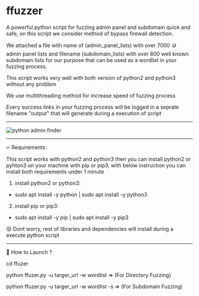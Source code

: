# ffuzzer
A powerful python script for fuzzing admin panel and subdomain quick and safe, on this script we consider method of bypass firewall detection.

We attached a file with name of (admin_panel_lists) with over 7000 🪙 admin panel lists and filename (subdomain_lists) with over 800 well known subdomain lists for our purpose that can be used as a wordlist in your fuzzing process.

This script works very well with both version of python2 and python3 without any problem

We use multithreading method for increase speed of fuzzing process

Every success links in your fuzzing process will be logged in a seprate filename "output" that will generate during a execution of script

-------------------------------

<img src="https://github.com/p3ym4nmhp/ffuzer/assets/161972215/843d61a9-3e8a-41c3-b183-57ec2c022158" alt="python admin finder">

-------------------------------

🔥 Requirements:

This script works with python2 and python3 then you can install python2 or pyhton3 on your machine with pip or pip3, with below instruction you can install both requirements under 1 minute

1. install python2 or python3:

 - sudo apt install -y python | sudo apt install -y python3

2. install pip or pip3:

 - sudo apt install -y pip | sudo apt install -y pip3

😟 Dont worry, rest of libraries and dependencies will install during a execute python script

----------------------------

📌 How to Launch ?

 cd ffuzer
 
 python ffuzer.py -u targer_url -w wordlist      =>   (For Directory Fuzzing)
 
 python ffuzer.py -u targer_url -w wordlist -s   =>   (For Subdomain Fuzzing)

